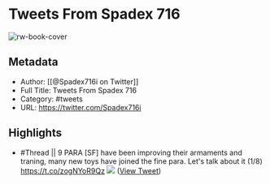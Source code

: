 # Tweets From Spadex 716

![rw-book-cover](https://pbs.twimg.com/profile_images/1699070519486926849/67xRpT_6.jpg)

## Metadata
- Author: [[@Spadex716i on Twitter]]
- Full Title: Tweets From Spadex 716
- Category: #tweets
- URL: https://twitter.com/Spadex716i

## Highlights
- #Thread || 9 PARA [SF] have been improving their armaments and traning, many new toys have joined the fine para. Let's talk about it
  (1/8) https://t.co/zogNYoR9Qz
  ![](https://pbs.twimg.com/media/FfxDDcOUAAEPJdM.jpg) ([View Tweet](https://twitter.com/Spadex716i/status/1584214929782935554))

